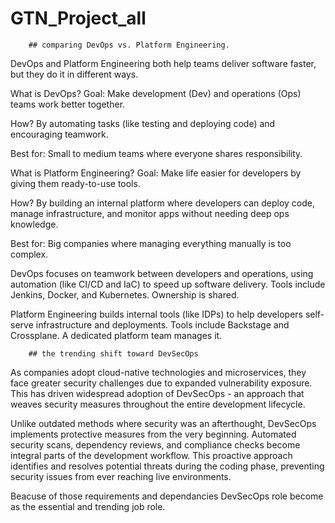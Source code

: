 # GTN_Project_all

        ## comparing DevOps vs. Platform Engineering.

DevOps and Platform Engineering both help teams deliver software faster, but they do it in different ways.

What is DevOps?
Goal: Make development (Dev) and operations (Ops) teams work better together.

How? By automating tasks (like testing and deploying code) and encouraging teamwork.

Best for: Small to medium teams where everyone shares responsibility.

What is Platform Engineering?
Goal: Make life easier for developers by giving them ready-to-use tools.

How? By building an internal platform where developers can deploy code, manage infrastructure, and monitor apps without needing deep ops knowledge.

Best for: Big companies where managing everything manually is too complex.

DevOps focuses on teamwork between developers and operations, using automation (like CI/CD and IaC) to speed up software delivery. Tools include Jenkins, Docker, and Kubernetes. Ownership is shared.

Platform Engineering builds internal tools (like IDPs) to help developers self-serve infrastructure and deployments. Tools include Backstage and Crossplane. A dedicated platform team manages it.


        ## the trending shift toward DevSecOps

As companies adopt cloud-native technologies and microservices, they face greater security challenges due to expanded vulnerability exposure. This has driven widespread adoption of DevSecOps - an approach that weaves security measures throughout the entire development lifecycle.

Unlike outdated methods where security was an afterthought, DevSecOps implements protective measures from the very beginning. Automated security scans, dependency reviews, and compliance checks become integral parts of the development workflow. This proactive approach identifies and resolves potential threats during the coding phase, preventing security issues from ever reaching live environments.

Beacuse of those requirements and dependancies DevSecOps role become as the essential and trending job role. 


